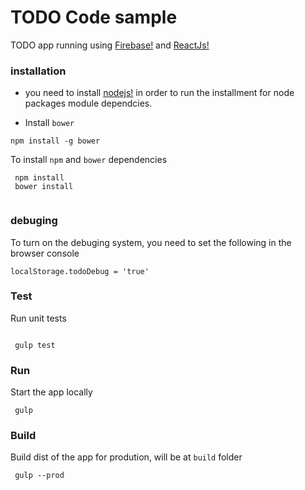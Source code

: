 # TODO Code sample

TODO app running using [Firebase!](http://firebase.com) and [ReactJs!](https://facebook.github.io/react/)


### installation

- you need to install [nodejs!](https://nodejs.org/en/) in order to run the installment for node packages module dependcies.

- Install `bower`

```
npm install -g bower

```

To install `npm` and `bower` dependencies

```
 npm install
 bower install
 
```

### debuging 
To turn on the debuging system, you need to set the following in the browser console

```
localStorage.todoDebug = 'true'
```


### Test 
Run unit tests 


``` 

 gulp test

```


### Run
Start the app locally 
```
 gulp

```
 
 

### Build
Build dist of the app for prodution, will be at `build` folder 

```
 gulp --prod

```
 
  